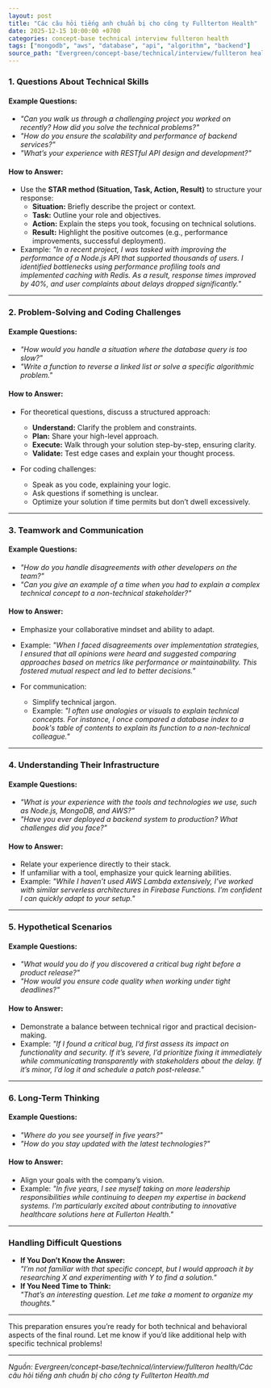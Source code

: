```yaml
---
layout: post
title: "Các câu hỏi tiếng anh chuẩn bị cho công ty Fullterton Health"
date: 2025-12-15 10:00:00 +0700
categories: concept-base technical interview fullteron health
tags: ["mongodb", "aws", "database", "api", "algorithm", "backend"]
source_path: "Evergreen/concept-base/technical/interview/fullteron health/Các câu hỏi tiếng anh chuẩn bị cho công ty Fullterton Health.md"
---
```

### **1. Questions About Technical Skills**

#### Example Questions:

- _"Can you walk us through a challenging project you worked on recently? How did you solve the technical problems?"_
- _"How do you ensure the scalability and performance of backend services?"_
- _"What’s your experience with RESTful API design and development?"_

#### How to Answer:

- Use the **STAR method (Situation, Task, Action, Result)** to structure your response:
    - **Situation:** Briefly describe the project or context.
    - **Task:** Outline your role and objectives.
    - **Action:** Explain the steps you took, focusing on technical solutions.
    - **Result:** Highlight the positive outcomes (e.g., performance improvements, successful deployment).
- Example: _"In a recent project, I was tasked with improving the performance of a Node.js API that supported thousands of users. I identified bottlenecks using performance profiling tools and implemented caching with Redis. As a result, response times improved by 40%, and user complaints about delays dropped significantly."_

---

### **2. Problem-Solving and Coding Challenges**

#### Example Questions:

- _"How would you handle a situation where the database query is too slow?"_
- _"Write a function to reverse a linked list or solve a specific algorithmic problem."_

#### How to Answer:

- For theoretical questions, discuss a structured approach:
    
    - **Understand:** Clarify the problem and constraints.
    - **Plan:** Share your high-level approach.
    - **Execute:** Walk through your solution step-by-step, ensuring clarity.
    - **Validate:** Test edge cases and explain your thought process.
- For coding challenges:
    
    - Speak as you code, explaining your logic.
    - Ask questions if something is unclear.
    - Optimize your solution if time permits but don’t dwell excessively.

---

### **3. Teamwork and Communication**

#### Example Questions:

- _"How do you handle disagreements with other developers on the team?"_
- _"Can you give an example of a time when you had to explain a complex technical concept to a non-technical stakeholder?"_

#### How to Answer:

- Emphasize your collaborative mindset and ability to adapt.
    
- Example: _"When I faced disagreements over implementation strategies, I ensured that all opinions were heard and suggested comparing approaches based on metrics like performance or maintainability. This fostered mutual respect and led to better decisions."_
    
- For communication:
    
    - Simplify technical jargon.
    - Example: _"I often use analogies or visuals to explain technical concepts. For instance, I once compared a database index to a book's table of contents to explain its function to a non-technical colleague."_

---

### **4. Understanding Their Infrastructure**

#### Example Questions:

- _"What is your experience with the tools and technologies we use, such as Node.js, MongoDB, and AWS?"_
- _"Have you ever deployed a backend system to production? What challenges did you face?"_

#### How to Answer:

- Relate your experience directly to their stack.
- If unfamiliar with a tool, emphasize your quick learning abilities.
- Example: _"While I haven’t used AWS Lambda extensively, I’ve worked with similar serverless architectures in Firebase Functions. I’m confident I can quickly adapt to your setup."_

---

### **5. Hypothetical Scenarios**

#### Example Questions:

- _"What would you do if you discovered a critical bug right before a product release?"_
- _"How would you ensure code quality when working under tight deadlines?"_

#### How to Answer:

- Demonstrate a balance between technical rigor and practical decision-making.
- Example: _"If I found a critical bug, I’d first assess its impact on functionality and security. If it’s severe, I’d prioritize fixing it immediately while communicating transparently with stakeholders about the delay. If it’s minor, I’d log it and schedule a patch post-release."_

---

### **6. Long-Term Thinking**

#### Example Questions:

- _"Where do you see yourself in five years?"_
- _"How do you stay updated with the latest technologies?"_

#### How to Answer:

- Align your goals with the company’s vision.
- Example: _"In five years, I see myself taking on more leadership responsibilities while continuing to deepen my expertise in backend systems. I’m particularly excited about contributing to innovative healthcare solutions here at Fullerton Health."_

---

### Handling Difficult Questions

- **If You Don’t Know the Answer:**  
    _"I’m not familiar with that specific concept, but I would approach it by researching X and experimenting with Y to find a solution."_
- **If You Need Time to Think:**  
    _"That’s an interesting question. Let me take a moment to organize my thoughts."_

---

This preparation ensures you’re ready for both technical and behavioral aspects of the final round. Let me know if you’d like additional help with specific technical problems!

---
*Nguồn: Evergreen/concept-base/technical/interview/fullteron health/Các câu hỏi tiếng anh chuẩn bị cho công ty Fullterton Health.md*